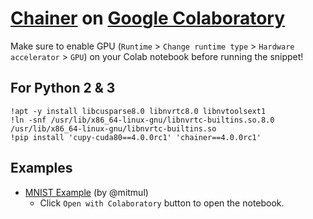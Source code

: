 # [Chainer](https://docs.chainer.org/en/latest/) on [Google Colaboratory](https://colab.research.google.com/)

Make sure to enable GPU (`Runtime` > `Change runtime type` > `Hardware accelerator` > `GPU`) on your Colab notebook before running the snippet!

## For Python 2 & 3

```
!apt -y install libcusparse8.0 libnvrtc8.0 libnvtoolsext1
!ln -snf /usr/lib/x86_64-linux-gnu/libnvrtc-builtins.so.8.0 /usr/lib/x86_64-linux-gnu/libnvrtc-builtins.so
!pip install 'cupy-cuda80==4.0.0rc1' 'chainer==4.0.0rc1'
```

## Examples

* [MNIST Example](https://drive.google.com/file/d/1SsxHvQdSz23kaVov8yKizVD3_2tkXdZM/view) (by @mitmul)
    * Click `Open with Colaboratory` button to open the notebook.
